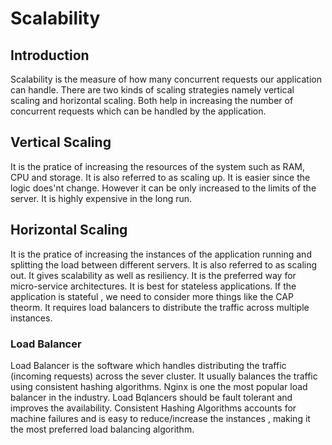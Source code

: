 # Scalability

## Introduction

Scalability is the measure of how many concurrent requests our application can handle. There are two kinds of scaling strategies namely vertical scaling and horizontal scaling. Both help in increasing the number of concurrent requests which can be handled by the application.

## Vertical Scaling

It is the pratice of increasing the resources of the system such as RAM, CPU and storage. It is also referred to as scaling up. It is easier since the logic does'nt change. However it can be only increased to the limits of the server. It is highly expensive in the long run.

## Horizontal Scaling

It is the pratice of increasing the instances of the application running and splitting the load between different servers. It is also referred to as scaling out.
It gives scalability as well as resiliency. It is the preferred way for micro-service architectures. It is best for stateless applications. If the application is stateful , we need to consider more things like the CAP theorm. It requires load balancers to distribute the traffic across multiple instances.

### Load Balancer

Load Balancer is the software which handles distributing the traffic (incoming requests) across the sever cluster. It usually balances the traffic using consistent hashing algorithms. Nginx is one the most popular load balancer in the industry. Load Bqlancers should be fault tolerant and improves the availability. Consistent Hashing Algorithms accounts for machine failures and is easy to reduce/increase the instances , making it the most preferred load balancing algorithm.